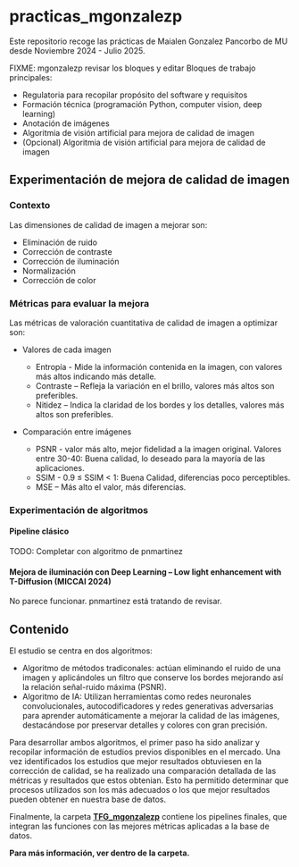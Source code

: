 # practicas_mgonzalezp

Este repositorio recoge las prácticas de Maialen Gonzalez Pancorbo de MU desde Noviembre 2024 - Julio 2025.

FIXME: mgonzalezp revisar los bloques y editar
Bloques de trabajo principales:
- Regulatoria para recopilar propósito del software y requisitos
- Formación técnica (programación Python, computer vision, deep learning)
- Anotación de imágenes
- Algoritmia de visión artificial para mejora de calidad de imagen
- (Opcional) Algoritmia de visión artificial para mejora de calidad de imagen

## Experimentación de mejora de calidad de imagen

### Contexto
Las dimensiones de calidad de imagen a mejorar son:
- Eliminación de ruido
- Corrección de contraste
- Corrección de iluminación
- Normalización
- Corrección de color

### Métricas para evaluar la mejora
Las métricas de valoración cuantitativa de calidad de imagen a optimizar son:

- Valores de cada imagen
    - Entropía - Mide la información contenida en la imagen, con valores más altos indicando más detalle.
    - Contraste – Refleja la variación en el brillo, valores más altos son preferibles.
    - Nitidez – Indica la claridad de los bordes y los detalles, valores más altos son preferibles.

- Comparación entre imágenes
    - PSNR  - valor más alto, mejor fidelidad a la imagen original. Valores entre 30-40: Buena calidad, lo deseado para la mayoría de las aplicaciones.
    - SSIM - 0.9 ≤ SSIM < 1: Buena Calidad, diferencias poco perceptibles.
    - MSE – Más alto el valor, más diferencias.

### Experimentación de algoritmos

#### Pipeline clásico 

TODO: Completar con algoritmo de pnmartinez

#### Mejora de iluminación con Deep Learning – Low light enhancement with T-Diffusion (MICCAI 2024)

No parece funcionar. pnmartinez está tratando de revisar.

## Contenido

El estudio se centra en dos algoritmos: 

- Algoritmo de métodos tradiconales: actúan eliminando el ruido de una imagen y aplicándoles un filtro que conserve los bordes mejorando así la relación señal-ruido máxima (PSNR).
- Algoritmo de IA: Utilizan herramientas como redes neuronales convolucionales, autocodificadores y redes generativas adversarias para aprender automáticamente a mejorar la calidad de las imágenes, destacándose por preservar detalles y colores con gran precisión.

Para desarrollar ambos algoritmos, el primer paso ha sido analizar y recopilar información de estudios previos disponibles en el mercado. Una vez identificados los estudios que mejor resultados obtuviesen en la corrección de calidad, se ha realizado una comparación detallada de las métricas y resultados que estos obtenian. Esto ha permitido determinar que procesos utilizados son los más adecuados o los que mejor resultados pueden obtener en nuestra base de datos.

Finalmente, la carpeta **[TFG_mgonzalezp](https://gitlab.com/vicomtech/v6/projects/VISUALIZE_INNITIUS/practicas_mgonzalezp/-/tree/features/TFG_mgonzalezp)** contiene los pipelines finales, que integran las funciones con las mejores métricas aplicadas a la base de datos.

**Para más información, ver dentro de la carpeta.**
